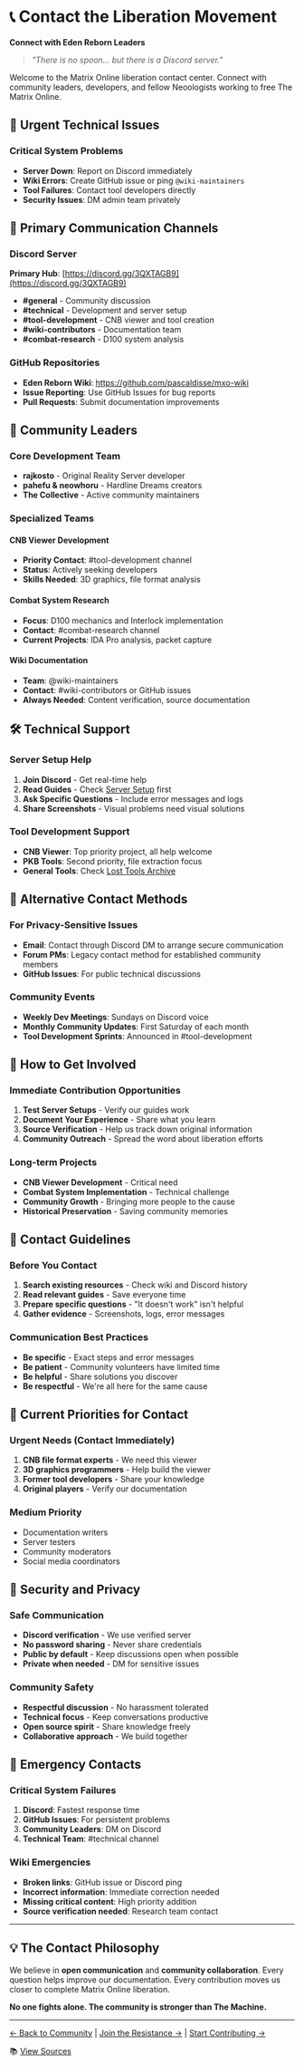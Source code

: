 # 📞 Contact the Liberation Movement
**Connect with Eden Reborn Leaders**

> *"There is no spoon... but there is a Discord server."*

Welcome to the Matrix Online liberation contact center. Connect with community leaders, developers, and fellow Neoologists working to free The Matrix Online.

## 🚨 Urgent Technical Issues

### Critical System Problems
- **Server Down**: Report on Discord immediately
- **Wiki Errors**: Create GitHub issue or ping `@wiki-maintainers`
- **Tool Failures**: Contact tool developers directly
- **Security Issues**: DM admin team privately

## 💬 Primary Communication Channels

### Discord Server
**Primary Hub**: [https://discord.gg/3QXTAGB9](https://discord.gg/3QXTAGB9)
- **#general** - Community discussion
- **#technical** - Development and server setup
- **#tool-development** - CNB viewer and tool creation
- **#wiki-contributors** - Documentation team
- **#combat-research** - D100 system analysis

### GitHub Repositories
- **Eden Reborn Wiki**: https://github.com/pascaldisse/mxo-wiki
- **Issue Reporting**: Use GitHub Issues for bug reports
- **Pull Requests**: Submit documentation improvements

## 👥 Community Leaders

### Core Development Team
- **rajkosto** - Original Reality Server developer
- **pahefu & neowhoru** - Hardline Dreams creators
- **The Collective** - Active community maintainers

### Specialized Teams

#### CNB Viewer Development
- **Priority Contact**: #tool-development channel
- **Status**: Actively seeking developers
- **Skills Needed**: 3D graphics, file format analysis

#### Combat System Research
- **Focus**: D100 mechanics and Interlock implementation
- **Contact**: #combat-research channel
- **Current Projects**: IDA Pro analysis, packet capture

#### Wiki Documentation
- **Team**: @wiki-maintainers
- **Contact**: #wiki-contributors or GitHub issues
- **Always Needed**: Content verification, source documentation

## 🛠️ Technical Support

### Server Setup Help
1. **Join Discord** - Get real-time help
2. **Read Guides** - Check [Server Setup](../02-server-setup/index.md) first
3. **Ask Specific Questions** - Include error messages and logs
4. **Share Screenshots** - Visual problems need visual solutions

### Tool Development Support
- **CNB Viewer**: Top priority project, all help welcome
- **PKB Tools**: Second priority, file extraction focus
- **General Tools**: Check [Lost Tools Archive](../04-tools-modding/lost-tools-archive.md)

## 📧 Alternative Contact Methods

### For Privacy-Sensitive Issues
- **Email**: Contact through Discord DM to arrange secure communication
- **Forum PMs**: Legacy contact method for established community members
- **GitHub Issues**: For public technical discussions

### Community Events
- **Weekly Dev Meetings**: Sundays on Discord voice
- **Monthly Community Updates**: First Saturday of each month
- **Tool Development Sprints**: Announced in #tool-development

## 🤝 How to Get Involved

### Immediate Contribution Opportunities
1. **Test Server Setups** - Verify our guides work
2. **Document Your Experience** - Share what you learn
3. **Source Verification** - Help us track down original information
4. **Community Outreach** - Spread the word about liberation efforts

### Long-term Projects
- **CNB Viewer Development** - Critical need
- **Combat System Implementation** - Technical challenge
- **Community Growth** - Bringing more people to the cause
- **Historical Preservation** - Saving community memories

## 🌟 Contact Guidelines

### Before You Contact
1. **Search existing resources** - Check wiki and Discord history
2. **Read relevant guides** - Save everyone time
3. **Prepare specific questions** - "It doesn't work" isn't helpful
4. **Gather evidence** - Screenshots, logs, error messages

### Communication Best Practices
- **Be specific** - Exact steps and error messages
- **Be patient** - Community volunteers have limited time
- **Be helpful** - Share solutions you discover
- **Be respectful** - We're all here for the same cause

## 🎯 Current Priorities for Contact

### Urgent Needs (Contact Immediately)
1. **CNB file format experts** - We need this viewer
2. **3D graphics programmers** - Help build the viewer
3. **Former tool developers** - Share your knowledge
4. **Original players** - Verify our documentation

### Medium Priority
- Documentation writers
- Server testers
- Community moderators
- Social media coordinators

## 🔐 Security and Privacy

### Safe Communication
- **Discord verification** - We use verified server
- **No password sharing** - Never share credentials
- **Public by default** - Keep discussions open when possible
- **Private when needed** - DM for sensitive issues

### Community Safety
- **Respectful discussion** - No harassment tolerated
- **Technical focus** - Keep conversations productive
- **Open source spirit** - Share knowledge freely
- **Collaborative approach** - We build together

## 🚀 Emergency Contacts

### Critical System Failures
1. **Discord**: Fastest response time
2. **GitHub Issues**: For persistent problems
3. **Community Leaders**: DM on Discord
4. **Technical Team**: #technical channel

### Wiki Emergencies
- **Broken links**: GitHub issue or Discord ping
- **Incorrect information**: Immediate correction needed
- **Missing critical content**: High priority addition
- **Source verification needed**: Research team contact

---

## 💡 The Contact Philosophy

We believe in **open communication** and **community collaboration**. Every question helps improve our documentation. Every contribution moves us closer to complete Matrix Online liberation.

**No one fights alone. The community is stronger than The Machine.**

---

[← Back to Community](index.md) | [Join the Resistance →](join-the-resistance.md) | [Start Contributing →](contribute.md)

📚 [View Sources](sources/index.md)
